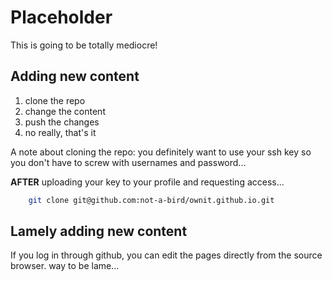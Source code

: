 # Placeholder

This is going to be totally mediocre!

Adding new content
------------------

1. clone the repo
2. change the content
3. push the changes
4. no really, that's it


A note about cloning the repo: you definitely want to use your ssh key so you
don't have to screw with usernames and password...

**AFTER** uploading your key to your profile and requesting access...

``` .bash
    git clone git@github.com:not-a-bird/ownit.github.io.git
```

Lamely adding new content
-------------------------
If you log in through github, you can edit the pages directly from the source browser.  way to be lame...

